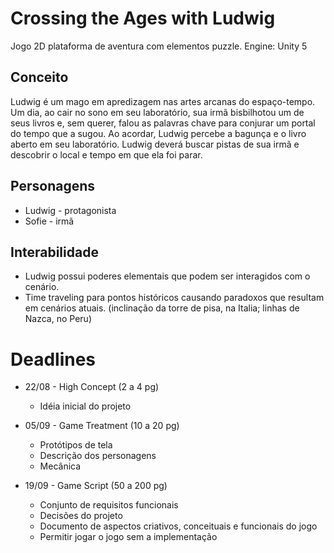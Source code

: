 # Crossing the Ages with Ludwig

Jogo 2D plataforma de aventura com elementos puzzle. 
Engine: Unity 5

## Conceito

Ludwig é um mago em apredizagem nas artes arcanas do espaço-tempo. Um dia, ao cair no sono em seu laboratório, sua irmã bisbilhotou um de seus livros e, sem querer, falou as palavras chave para conjurar um portal do tempo que a sugou. Ao acordar, Ludwig percebe a bagunça e o livro aberto em seu laboratório.
Ludwig deverá buscar pistas de sua irmã e descobrir o local e tempo em que ela foi parar.

## Personagens

  - Ludwig - protagonista 
  - Sofie - irmã 

## Interabilidade

  - Ludwig possui poderes elementais que podem ser interagidos com o cenário.
  - Time traveling para pontos históricos causando paradoxos que resultam em cenários atuais. (inclinação da torre de pisa, na Italia; linhas de Nazca, no Peru)


# Deadlines

  - 22/08 - High Concept (2 a 4 pg)
	 - Idéia inicial do projeto

  - 05/09 - Game Treatment (10 a 20 pg)
	 - Protótipos de tela
	 - Descrição dos personagens
	 - Mecânica

  - 19/09 - Game Script (50 a 200 pg)
	 - Conjunto de requisitos funcionais
	 - Decisões do projeto
	 - Documento de aspectos criativos, conceituais e funcionais do jogo
     - Permitir jogar o jogo sem a implementação
